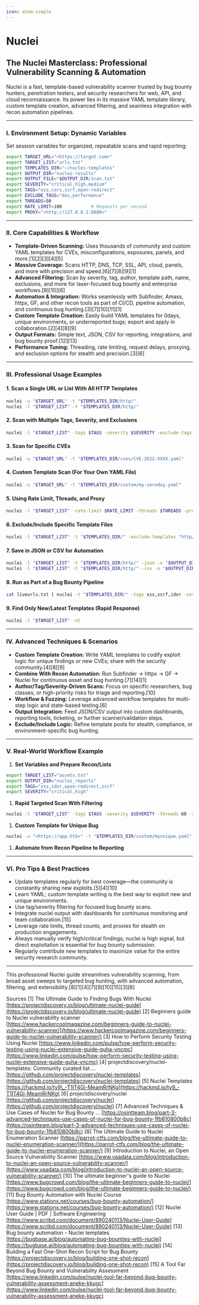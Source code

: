 ```yaml
---
icon: atom-simple
---
```


# Nuclei

## The Nuclei Masterclass: Professional Vulnerability Scanning & Automation

Nuclei is a fast, template-based vulnerability scanner trusted by bug bounty hunters, penetration testers, and security researchers for web, API, and cloud reconnaissance. Its power lies in its massive YAML template library, custom template creation, advanced filtering, and seamless integration with recon automation pipelines.

***

### I. Environment Setup: Dynamic Variables

Set session variables for organized, repeatable scans and rapid reporting:

```bash
export TARGET_URL="<https://target.com>"
export TARGET_LIST="urls.txt"
export TEMPLATES_DIR="~/nuclei-templates"
export OUTPUT_DIR="nuclei-results"
export OUTPUT_FILE="$OUTPUT_DIR/scan.txt"
export SEVERITY="critical,high,medium"
export TAGS="xss,cors,ssrf,open-redirect"
export EXCLUDE_TAGS="dos,performance"
export THREADS=50
export RATE_LIMIT=100           # Requests per second
export PROXY="<http://127.0.0.1:8080>"

```

***

### II. Core Capabilities & Workflow

* **Template-Driven Scanning:** Uses thousands of community and custom YAML templates for CVEs, misconfigurations, exposures, panels, and more.\[1]\[2]\[3]\[4]\[5]
* **Massive Coverage:** Scans HTTP, DNS, TCP, SSL, API, cloud, panels, and more with precision and speed.\[6]\[7]\[8]\[9]\[1]
* **Advanced Filtering:** Scan by severity, tag, author, template path, name, exclusions, and more for laser-focused bug bounty and enterprise workflows.\[9]\[10]\[6]
* **Automation & Integration:** Works seamlessly with Subfinder, Amass, httpx, GF, and other recon tools as part of CI/CD, pipeline automation, and continuous bug hunting.\[3]\[7]\[10]\[11]\[1]
* **Custom Template Creation:** Easily build YAML templates for 0days, unique environments, or underreported bugs; export and apply in collaboration.\[2]\[4]\[8]\[9]
* **Output Formats:** Simple text, JSON, CSV for reporting, integrations, and bug bounty proof.\[12]\[13]
* **Performance Tuning:** Threading, rate limiting, request delays, proxying, and exclusion options for stealth and precision.\[3]\[6]

***

### III. Professional Usage Examples

#### 1. Scan a Single URL or List With All HTTP Templates

```bash
nuclei -u "$TARGET_URL" -t "$TEMPLATES_DIR/http/"
nuclei -l "$TARGET_LIST" -t "$TEMPLATES_DIR/http/"

```

#### 2. Scan with Multiple Tags, Severity, and Exclusions

```bash
nuclei -l "$TARGET_LIST" -tags $TAGS -severity $SEVERITY -exclude-tags $EXCLUDE_TAGS -o "$OUTPUT_FILE"

```

#### 3. Scan for Specific CVEs

```bash
nuclei -u "$TARGET_URL" -t "$TEMPLATES_DIR/cves/CVE-2022-XXXX.yaml"

```

#### 4. Custom Template Scan (For Your Own YAML File)

```bash
nuclei -u "$TARGET_URL" -t "$TEMPLATES_DIR/custom/my-zeroday.yaml"

```

#### 5. Using Rate Limit, Threads, and Proxy

```bash
nuclei -l "$TARGET_LIST" -rate-limit $RATE_LIMIT -threads $THREADS -proxy $PROXY

```

#### 6. Exclude/Include Specific Template Files

```bash
nuclei -l "$TARGET_LIST" -t "$TEMPLATES_DIR/" -exclude-templates "http/misc/robots-txt.yaml"

```

#### 7. Save in JSON or CSV for Automation

```bash
nuclei -l "$TARGET_LIST" -t "$TEMPLATES_DIR/http/" -json -o "$OUTPUT_DIR/results.json"
nuclei -l "$TARGET_LIST" -t "$TEMPLATES_DIR/http/" -csv -o "$OUTPUT_DIR/results.csv"

```

#### 8. Run as Part of a Bug Bounty Pipeline

```bash
cat liveurls.txt | nuclei -t "$TEMPLATES_DIR/" -tags xss,ssrf,idor -severity high,critical -o "$OUTPUT_DIR/highvalue.txt"

```

#### 9. Find Only New/Latest Templates (Rapid Response)

```bash
nuclei -l "$TARGET_LIST" -nt

```

***

### IV. Advanced Techniques & Scenarios

* **Custom Template Creation:** Write YAML templates to codify exploit logic for unique findings or new CVEs; share with the security community.\[4]\[8]\[9]
* **Combine With Recon Automation:** Run Subfinder → httpx → GF → Nuclei for continuous asset and bug hunting.\[7]\[14]\[1]
* **Author/Tag/Severity-Driven Scans:** Focus on specific researchers, bug classes, or high-priority risks for triage and reporting.\[10]
* **Workflow & Fuzzing:** Leverage advanced workflow templates for multi-step logic and state-based testing.\[6]
* **Output Integration:** Feed JSON/CSV output into custom dashboards, reporting tools, ticketing, or further scanner/validation steps.
* **Exclude/Include Logic:** Refine template pools for stealth, compliance, or environment-specific bug hunting.

***

### V. Real-World Workflow Example

1. **Set Variables and Prepare Recon/Lists**

```bash
export TARGET_LIST="assets.txt"
export OUTPUT_DIR="nuclei_reports"
export TAGS="xss,idor,open-redirect,ssrf"
export SEVERITY="critical,high"

```

1. **Rapid Targeted Scan With Filtering**

```bash
nuclei -l "$TARGET_LIST" -tags $TAGS -severity $SEVERITY -threads 60 -rate-limit 200 -o "$OUTPUT_DIR/high_priority.txt"

```

1. **Custom Template for Unique Bug**

```bash
nuclei -u "<https://app.htb>" -t "$TEMPLATES_DIR/custom/myunique.yaml" -o "$OUTPUT_DIR/custom.txt"

```

1. **Automate from Recon Pipeline to Reporting**

***

### VI. Pro Tips & Best Practices

* Update templates regularly for best coverage—the community is constantly sharing new exploits.\[5]\[4]\[10]
* Learn YAML; custom template writing is the best way to exploit new and unique environments.
* Use tag/severity filtering for focused bug bounty scans.
* Integrate nuclei output with dashboards for continuous monitoring and team collaboration.\[15]
* Leverage rate limits, thread counts, and proxies for stealth on production engagements.
* Always manually verify high/critical findings; nuclei is high signal, but direct exploitation is essential for bug bounty submission.
* Regularly contribute new templates to maximize value for the entire security research community.

***

This professional Nuclei guide streamlines vulnerability scanning, from broad asset sweeps to targeted bug hunting, with advanced automation, filtering, and extensibility.\[8]\[1]\[4]\[7]\[9]\[10]\[15]\[3]\[6]

Sources \[1] The Ultimate Guide to Finding Bugs With Nuclei [https://projectdiscovery.io/blog/ultimate-nuclei-guide](https://projectdiscovery.io/blog/ultimate-nuclei-guide) \[2] Beginners guide to Nuclei vulnerability scanner [https://www.hackercoolmagazine.com/beginners-guide-to-nuclei-vulnerability-scanner/](https://www.hackercoolmagazine.com/beginners-guide-to-nuclei-vulnerability-scanner/) \[3] How to Perform Security Testing Using Nuclei [https://www.linkedin.com/pulse/how-perform-security-testing-using-nuclei-extensive-guide-guha-vncmc](https://www.linkedin.com/pulse/how-perform-security-testing-using-nuclei-extensive-guide-guha-vncmc) \[4] projectdiscovery/nuclei-templates: Community curated list ... [https://github.com/projectdiscovery/nuclei-templates](https://github.com/projectdiscovery/nuclei-templates) \[5] Nuclei Templates [https://hackmd.io/ty9\_-T1IT4Gi-MeamRrNKg](https://hackmd.io/ty9_-T1IT4Gi-MeamRrNKg) \[6] projectdiscovery/nuclei [https://github.com/projectdiscovery/nuclei](https://github.com/projectdiscovery/nuclei) \[7] Advanced Techniques & Use Cases of Nuclei for Bug Bounty ... [https://osintteam.blog/part-3-advanced-techniques-use-cases-of-nuclei-for-bug-bounty-1fb810800b8c](https://osintteam.blog/part-3-advanced-techniques-use-cases-of-nuclei-for-bug-bounty-1fb810800b8c) \[8] The Ultimate Guide to Nuclei Enumeration Scanner [https://parrot-ctfs.com/blog/the-ultimate-guide-to-nuclei-enumeration-scanner/](https://parrot-ctfs.com/blog/the-ultimate-guide-to-nuclei-enumeration-scanner/) \[9] Introduction to Nuclei, an Open Source Vulnerability Scanner [https://www.vaadata.com/blog/introduction-to-nuclei-an-open-source-vulnerability-scanner/](https://www.vaadata.com/blog/introduction-to-nuclei-an-open-source-vulnerability-scanner/) \[10] The ultimate beginner's guide to Nuclei [https://www.bugcrowd.com/blog/the-ultimate-beginners-guide-to-nuclei/](https://www.bugcrowd.com/blog/the-ultimate-beginners-guide-to-nuclei/) \[11] Bug Bounty Automation with Nuclei Course [https://www.stationx.net/courses/bug-bounty-automation/](https://www.stationx.net/courses/bug-bounty-automation/) \[12] Nuclei User Guide | PDF | Software Engineering [https://www.scribd.com/document/890240113/Nuclei-User-Guide](https://www.scribd.com/document/890240113/Nuclei-User-Guide) \[13] Bug bounty automation - Nuclei templates [https://bugbase.ai/blog/automating-bug-bounties-with-nuclei](https://bugbase.ai/blog/automating-bug-bounties-with-nuclei) \[14] Building a Fast One-Shot Recon Script for Bug Bounty [https://projectdiscovery.io/blog/building-one-shot-recon](https://projectdiscovery.io/blog/building-one-shot-recon) \[15] A Tool Far Beyond Bug Bounty and Vulnerability Assessment [https://www.linkedin.com/pulse/nuclei-tool-far-beyond-bug-bounty-vulnerability-assessment-aneke-kkugc](https://www.linkedin.com/pulse/nuclei-tool-far-beyond-bug-bounty-vulnerability-assessment-aneke-kkugc)
